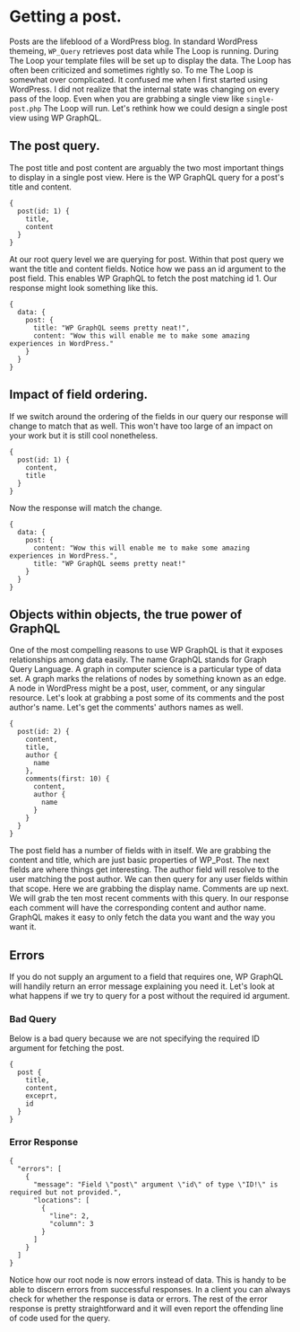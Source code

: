 # Getting a post.

Posts are the lifeblood of a WordPress blog. In standard WordPress themeing, `WP_Query` retrieves post data while The Loop is running. During The Loop your template files will be set up to display the data. The Loop has often been criticized and sometimes rightly so. To me The Loop is somewhat over complicated. It confused me when I first started using WordPress. I did not realize that the internal state was changing on every pass of the loop. Even when you are grabbing a single view like `single-post.php` The Loop will run. Let's rethink how we could design a single post view using WP GraphQL.

## The post query.

The post title and post content are arguably the two most important things to display in a single post view. Here is the WP GraphQL query for a post's title and content.

```
{
  post(id: 1) {
    title,
    content
  }
}
```

At our root query level we are querying for post. Within that post query we want the title and content fields. Notice how we pass an id argument to the post field. This enables WP GraphQL to fetch the post matching id 1. Our response might look something like this.

```
{
  data: {
    post: {
      title: "WP GraphQL seems pretty neat!",
      content: "Wow this will enable me to make some amazing experiences in WordPress."
    }
  }
}
```

## Impact of field ordering.

If we switch around the ordering of the fields in our query our response will change to match that as well. This won't have too large of an impact on your work but it is still cool nonetheless.

```
{
  post(id: 1) {
    content,
    title
  }
}
```

Now the response will match the change.

```
{
  data: {
    post: {
      content: "Wow this will enable me to make some amazing experiences in WordPress.",
      title: "WP GraphQL seems pretty neat!"
    }
  }
}
```

## Objects within objects, the true power of GraphQL

One of the most compelling reasons to use WP GraphQL is that it exposes relationships among data easily. The name GraphQL stands for Graph Query Language. A graph in computer science is a particular type of data set. A graph marks the relations of nodes by something known as an edge. A node in WordPress might be a post, user, comment, or any singular resource. Let's look at grabbing a post some of its comments and the post author's name. Let's get the comments' authors names as well.

```
{
  post(id: 2) {
    content,
    title,
    author {
      name
    },
    comments(first: 10) {
      content,
      author {
        name
      }
    }
  }
}
```

The post field has a number of fields with in itself. We are grabbing the content and title, which are just basic properties of WP\_Post.  The next fields are where things get interesting.  The author field will resolve to the user matching the post author.  We can then query for any user fields within that scope. Here we are grabbing the display name.  Comments are up next. We will grab the ten most recent comments with this query.  In our response each comment will have the corresponding content and author name.  GraphQL makes it easy to only fetch the data you want and the way you want it.

## Errors

If you do not supply an argument to a field that requires one, WP GraphQL will handily return an error message explaining you need it. Let's look at what happens if we try to query for a post without the required id argument.

### Bad Query

Below is a bad query because we are not specifying the required ID argument for fetching the post.

```
{
  post {
    title,
    content,
    exceprt,
    id
  }
}
```

### Error Response

```
{
  "errors": [
    {
      "message": "Field \"post\" argument \"id\" of type \"ID!\" is required but not provided.",
      "locations": [
        {
          "line": 2,
          "column": 3
        }
      ]
    }
  ]
}
```

Notice how our root node is now errors instead of data. This is handy to be able to discern errors from successful responses. In a client you can always check for whether the response is data or errors. The rest of the error response is pretty straightforward and it will even report the offending line of code used for the query.

